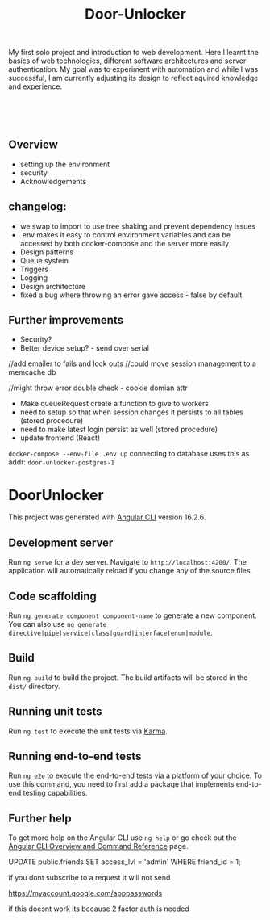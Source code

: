 <div align='center'>
<h1>Door-Unlocker</h1>
</div>

<br>

My first solo project and introduction to web development. Here I learnt the basics of web technologies, different software architectures and server authentication. My goal was to experiment with automation and while I was successful, I am currently adjusting its design to reflect aquired knowledge and experience. 

<br>
<br>
<br>

## Overview
- setting up the environment
- security
- Acknowledgements

## changelog:
- we swap to import to use tree shaking and prevent dependency issues
- .env makes it easy to control environment variables and can be accessed by both docker-compose and the server more easily
- Design patterns
- Queue system
- Triggers
- Logging
- Design architecture
- fixed a bug where throwing an error gave access - false by default

## Further improvements
- Security?
- Better device setup? - send over serial

//add emailer to fails and lock outs
//could move session management to a memcache db

//might throw error double check - cookie domian attr

- Make queueRequest create a function to give to workers
- need to setup so that when session changes it persists to all tables (stored procedure)
- need to make latest login persist as well (stored procedure)
- update frontend (React)

```docker-compose --env-file .env up```
connecting to database uses this as addr: ```door-unlocker-postgres-1```

# DoorUnlocker

This project was generated with [Angular CLI](https://github.com/angular/angular-cli) version 16.2.6.

## Development server

Run `ng serve` for a dev server. Navigate to `http://localhost:4200/`. The application will automatically reload if you change any of the source files.

## Code scaffolding

Run `ng generate component component-name` to generate a new component. You can also use `ng generate directive|pipe|service|class|guard|interface|enum|module`.

## Build

Run `ng build` to build the project. The build artifacts will be stored in the `dist/` directory.

## Running unit tests

Run `ng test` to execute the unit tests via [Karma](https://karma-runner.github.io).

## Running end-to-end tests

Run `ng e2e` to execute the end-to-end tests via a platform of your choice. To use this command, you need to first add a package that implements end-to-end testing capabilities.

## Further help

To get more help on the Angular CLI use `ng help` or go check out the [Angular CLI Overview and Command Reference](https://angular.io/cli) page.

UPDATE public.friends 
SET access_lvl = 'admin' WHERE friend_id = 1;

if you dont subscribe to a request it will not send

https://myaccount.google.com/apppasswords

if this doesnt work its because 2 factor auth is needed